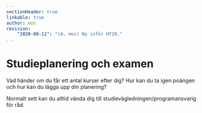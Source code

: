 ```yaml
---
sectionHeader: true
linkable: true
author: mos
revision:
    "2020-08-11": "(A, mos) Ny inför HT20."
...
```

Studieplanering och examen
===========================

Vad händer om du får ett antal kurser efter dig? Hur kan du ta igen poängen och hur kan du lägga upp din planering?

Normalt sett kan du alltid vända dig till studievägledningen/programansvarig för råd.
